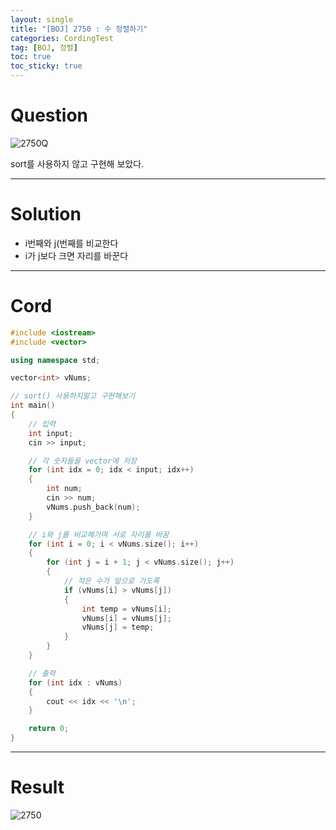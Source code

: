 ```yaml
---
layout: single
title: "[BOJ] 2750 : 수 정렬하기"
categories: CordingTest
tag: [BOJ, 정렬]
toc: true
toc_sticky: true
---
```


# Question
![2750Q](https://user-images.githubusercontent.com/97664446/169033976-21f345c6-6eed-4ecc-b9a8-f149383e0102.PNG)

sort를 사용하지 않고 구현해 보았다.

***

# Solution
- i번째와 j(번째를 비교한다
- i가 j보다 크면 자리를 바꾼다

***

# Cord
```c++
#include <iostream>
#include <vector>

using namespace std;

vector<int> vNums;

// sort() 사용하지말고 구현해보기
int main()
{
	// 입력
	int input;
	cin >> input;

	// 각 숫자들을 vector에 저장
	for (int idx = 0; idx < input; idx++)
	{
		int num;
		cin >> num;
		vNums.push_back(num);
	}

	// i와 j를 비교해가며 서로 자리를 바꿈
	for (int i = 0; i < vNums.size(); i++)
	{
		for (int j = i + 1; j < vNums.size(); j++)
		{
			// 작은 수가 앞으로 가도록
			if (vNums[i] > vNums[j])
			{
				int temp = vNums[i];
				vNums[i] = vNums[j];
				vNums[j] = temp;
			}
		}
	}

	// 출력
	for (int idx : vNums)
	{
		cout << idx << '\n';
	}

	return 0;
}
```

***

# Result
![2750](https://user-images.githubusercontent.com/97664446/169033970-5c0ea92a-2219-426b-9d7b-819e0931d493.PNG)

